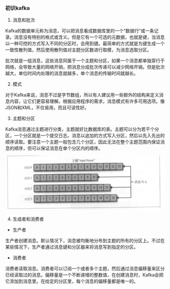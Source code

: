 ### 初识kafka

1. 消息和批次

Kafka的数据单元称为消息，可以把消息看成数据库里的一个“数据行”或一条记录。消息没有特别的格式或含义。但是它有一个可选的元数据，也就是键，当消息以一种可控的方式写入不同的分区时，会用到键。最简单的方式就是为键生成一个一致性散列值，然后使用散列值对主题分区数进行取模，为消息选取分区。

批次就是一组消息，这些消息同属于一个主题和分区，如果一个消息都单独穿行于网络，会导致大量的网络开销，把消息分成批次传递可以减少网络开销。但是批次越大，单位时间内处理的消息就越多，单个消息的传输时间就越长。

2. 模式


对于Kafka来说，消息不过是字节数组，所以有人建议用一些额外的结构来定义消息内容，让它们更容易理解。根据应用程序的需求，消息模式有许多可用选项。像JSON和XML，不仅易用，而且可读性好。

3. 主题和分区

Kafka消息通过主题进行分类，主题就好比数据库的表。主题可以分为若干个分区，一个分区就是一个提交日志。消息以追加的方式写入分区，然后以先入先出的顺序读取。要注意一个主题一般包含几个分区，因此无法在整个主题范围内保证消息的顺序，但可以保证消息在单个分区内的顺序。

![fenqu](../images/kafka/fenqu.png)

4. 生成者和消费者

* 生产者

生产者创建消息。默认情况下，消息被均衡地分布到主题的所有的分区上。不过在某些情况下，生产者通过消息键和分区器来将消息写到指定的分区。

* 消费者

消费者读取消息。消费者可以订阅一个或者多个主题，然后通过消息偏移量来区分已经读取过的消息。偏移量是一个不断递增的整数值，在创建消息时，Kafka会把它添加到消息里。在给定的分区里，每个消息的偏移量都是唯一的。